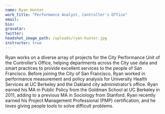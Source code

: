 ```yaml
---
name: Ryan Hunter
work_title: "Performance Analyst, Controller's Office"
email:
bio:
gravatar:
twitter:
headshot_image_path: /uploads/ryan-hunter.jpg
instructor: true
---
```



Ryan works on a diverse array of projects for the City Performance Unit of the Controller’s Office, helping departments across the City use data and smart practices to provide excellent services to the people of San Francisco. Before joining the City of San Francisco, Ryan worked in performance measurement and policy analysis for University Health Services at UC Berkeley and the Oakland city administrator’s office. Ryan earned his MA in Public Policy from the Goldman School at UC Berkeley in 2011, adding to a previous MA in Sociology from Stanford. Ryan recently earned his Project Management Professional (PMP) certification, and he loves giving people tools to solve difficult problems.